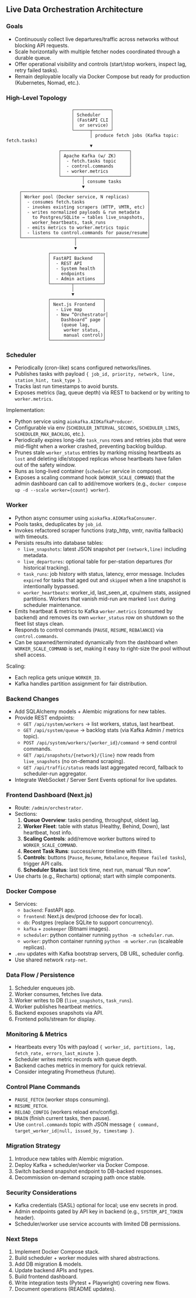 ## Live Data Orchestration Architecture

### Goals
- Continuously collect live departures/traffic across networks without blocking API requests.
- Scale horizontally with multiple fetcher nodes coordinated through a durable queue.
- Offer operational visibility and controls (start/stop workers, inspect lag, retry failed tasks).
- Remain deployable locally via Docker Compose but ready for production (Kubernetes, Nomad, etc.).

### High-Level Topology

```
                         ┌──────────────┐
                         │ Scheduler    │
                         │ (FastAPI CLI │
                         │  or service) │
                         └──────┬───────┘
                                │ produce fetch jobs (Kafka topic: fetch.tasks)
                                ▼
                    ┌──────────────────────────┐
                    │ Apache Kafka (w/ ZK)     │
                    │  - fetch.tasks topic     │
                    │  - control.commands      │
                    │  - worker.metrics        │
                    └────────┬─────────────────┘
                             │ consume tasks
                             ▼
     ┌────────────────────────────────────────────────┐
     │ Worker pool (Docker service, N replicas)       │
     │  - consumes fetch.tasks                        │
     │  - invokes existing scrapers (HTTP, VMTR, etc) │
     │  - writes normalized payloads & run metadata   │
     │    to Postgres/SQLite → tables live_snapshots, │
     │    worker_heartbeats, task_runs                │
     │  - emits metrics to worker.metrics topic       │
     │  - listens to control.commands for pause/resume│
     └────────────────────┬───────────────────────────┘
                          │
                          ▼
                ┌────────────────────┐
                │ FastAPI Backend    │
                │  - REST API        │
                │  - System health   │
                │    endpoints       │
                │  - Admin actions   │
                └────────┬───────────┘
                         │
                         ▼
                ┌────────────────────┐
                │ Next.js Frontend   │
                │  - Live map        │
                │  - New “Orchestrator│
                │    Dashboard” page │
                │    (queue lag,     │
                │     worker status, │
                │     manual control)│
                └────────────────────┘
```

### Scheduler
- Periodically (cron-like) scans configured networks/lines.
- Publishes tasks with payload `{ job_id, priority, network, line, station_hint, task_type }`.
- Tracks last run timestamps to avoid bursts.
- Exposes metrics (lag, queue depth) via REST to backend or by writing to `worker.metrics`.

Implementation:
- Python service using `aiokafka.AIOKafkaProducer`.
- Configurable via env (`SCHEDULER_INTERVAL_SECONDS`, `SCHEDULER_LINES`, `SCHEDULER_MAX_BACKLOG`, etc.).
- Periodically expires long-idle `task_runs` rows and retries jobs that were mid-flight when a worker crashed, preventing backlog buildup.
- Prunes stale `worker_status` entries by marking missing heartbeats as `lost` and deleting idle/stopped replicas whose heartbeats have fallen out of the safety window.
- Runs as long-lived container (`scheduler` service in compose).
- Exposes a scaling command hook (`WORKER_SCALE_COMMAND`) that the admin dashboard can call to add/remove workers (e.g., `docker compose up -d --scale worker={count} worker`).

### Worker
- Python async consumer using `aiokafka.AIOKafkaConsumer`.
- Pools tasks, deduplicates by `job_id`.
- Invokes refactored scraper functions (ratp_http, vmtr, navitia fallback) with timeouts.
- Persists results into database tables:
  - `live_snapshots`: latest JSON snapshot per `(network,line)` including metadata.
  - `live_departures`: optional table for per-station departures (for historical tracking).
  - `task_runs`: job history with status, latency, error message. Includes `expired` for tasks that aged out and `skipped` when a line snapshot is intentionally bypassed.
  - `worker_heartbeats`: worker_id, last_seen_at, cpu/mem stats, assigned partitions. Workers that vanish mid-run are marked `lost` during scheduler maintenance.
- Emits heartbeat & metrics to Kafka `worker.metrics` (consumed by backend) and removes its own `worker_status` row on shutdown so the fleet list stays clean.
- Responds to control commands (`PAUSE`, `RESUME`, `REBAlANCE`) via `control.commands`.
- Can be spawned/terminated dynamically from the dashboard when `WORKER_SCALE_COMMAND` is set, making it easy to right-size the pool without shell access.

Scaling:
- Each replica gets unique `WORKER_ID`.
- Kafka handles partition assignment for fair distribution.

### Backend Changes
- Add SQLAlchemy models + Alembic migrations for new tables.
- Provide REST endpoints:
  - `GET /api/system/workers` → list workers, status, last heartbeat.
  - `GET /api/system/queue` → backlog stats (via Kafka Admin / metrics topic).
  - `POST /api/system/workers/{worker_id}/command` → send control commands.
  - `GET /api/snapshots/{network}/{line}` now reads from `live_snapshots` (no on-demand scraping).
  - `GET /api/traffic/status` reads last aggregated record, fallback to scheduler-run aggregator.
- Integrate WebSocket / Server Sent Events optional for live updates.

### Frontend Dashboard (Next.js)
- Route: `/admin/orchestrator`.
- Sections:
  1. **Queue Overview**: tasks pending, throughput, oldest lag.
  2. **Worker Fleet**: table with status (Healthy, Behind, Down), last heartbeat, host info.
  3. **Scaling Controls**: add/remove worker buttons wired to `WORKER_SCALE_COMMAND`.
  4. **Recent Task Runs**: success/error timeline with filters.
  5. **Controls**: buttons (`Pause`, `Resume`, `Rebalance`, `Requeue failed tasks`), trigger API calls.
  6. **Scheduler Status**: last tick time, next run, manual “Run now”.
- Use charts (e.g., Recharts) optional; start with simple components.

### Docker Compose
- Services:
  - `backend`: FastAPI app.
  - `frontend`: Next.js dev/prod (choose dev for local).
  - `db`: Postgres (replace SQLite to support concurrency).
  - `kafka` + `zookeeper` (Bitnami images).
  - `scheduler`: python container running `python -m scheduler.run`.
  - `worker`: python container running `python -m worker.run` (scaleable replicas).
- `.env` updates with Kafka bootstrap servers, DB URL, scheduler config.
- Use shared network `ratp-net`.

### Data Flow / Persistence
1. Scheduler enqueues job.
2. Worker consumes, fetches live data.
3. Worker writes to DB (`live_snapshots`, `task_runs`).
4. Worker publishes heartbeat metrics.
5. Backend exposes snapshots via API.
6. Frontend polls/stream for display.

### Monitoring & Metrics
- Heartbeats every 10s with payload `{ worker_id, partitions, lag, fetch_rate, errors_last_minute }`.
- Scheduler writes metric records with queue depth.
- Backend caches metrics in memory for quick retrieval.
- Consider integrating Prometheus (future).

### Control Plane Commands
- `PAUSE_FETCH` (worker stops consuming).
- `RESUME_FETCH`.
- `RELOAD_CONFIG` (workers reload env/config).
- `DRAIN` (finish current tasks, then pause).
- Use `control.commands` topic with JSON message `{ command, target_worker_id|null, issued_by, timestamp }`.

### Migration Strategy
1. Introduce new tables with Alembic migration.
2. Deploy Kafka + scheduler/worker via Docker Compose.
3. Switch backend snapshot endpoint to DB-backed responses.
4. Decommission on-demand scraping path once stable.

### Security Considerations
- Kafka credentials (SASL) optional for local; use env secrets in prod.
- Admin endpoints gated by API key in backend (e.g., `SYSTEM_API_TOKEN` header).
- Scheduler/worker use service accounts with limited DB permissions.

### Next Steps
1. Implement Docker Compose stack.
2. Build scheduler + worker modules with shared abstractions.
3. Add DB migration & models.
4. Update backend APIs and types.
5. Build frontend dashboard.
6. Write integration tests (Pytest + Playwright) covering new flows.
7. Document operations (README updates).
